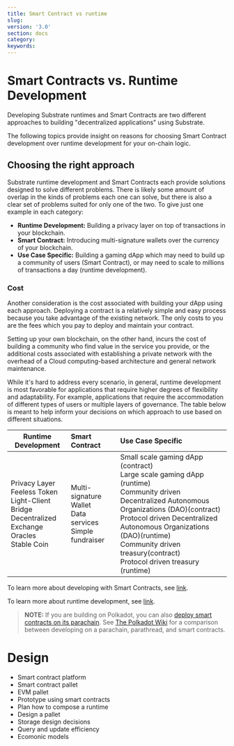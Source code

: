 ```yaml
---
title: Smart Contract vs runtime
slug: 
version: '3.0'
section: docs
category: 
keywords: 
---
```


# Smart Contracts vs. Runtime Development

Developing Substrate runtimes and Smart Contracts are two different approaches to building "decentralized applications" using Substrate.

The following topics provide insight on reasons for choosing Smart Contract development over runtime development for your on-chain logic.

## Choosing the right approach
Substrate runtime development and Smart Contracts each provide solutions designed to solve different problems. There is likely some amount of overlap in the kinds of problems each one can solve, but there is also a clear set of problems suited for only one of the two. To give just one example in each category:

- **Runtime Development:** Building a privacy layer on top of transactions in your blockchain.
- **Smart Contract:** Introducing multi-signature wallets over the currency of your blockchain.
- **Use Case Specific:** Building a gaming dApp which may need to build up a community of users (Smart Contract), or may need to scale to millions of transactions a day (runtime development).

### Cost 
Another consideration is the cost associated with building your dApp using each approach. Deploying a contract is a relatively simple and easy process because you take advantage of the existing network. The only costs to you are the fees which you pay to deploy and maintain your contract.

Setting up your own blockchain, on the other hand, incurs the cost of building a community who find value in the service you provide, or the additional costs associated with establishing a private network with the overhead of a Cloud computing-based architecture and general network maintenance.

While it's hard to address every scenario, in general, runtime development is most favorable for applications that require higher degrees of flexibility and adaptability. For example, applications that require the accommodation of different types of users or multiple layers of governance. The table below is meant to help inform your decisions on which approach to use based on different situations.

| Runtime Development | Smart Contract | Use Case Specific |
|---------------------|:---------------|:------------------|
| Privacy Layer  <br>Feeless Token <br>Light-Client Bridge <br> Decentralized Exchange <br>Oracles <br>Stable Coin| Multi-signature Wallet <br> Data services <br> Simple fundraiser | Small scale gaming dApp (contract) <br>Large scale gaming dApp (runtime) <br> Community driven Decentralized Autonomous Organizations (DAO)(contract)<br> Protocol driven Decentralized Autonomous Organizations (DAO)(runtime) <br> Community driven treasury(contract)<br> Protocol driven treasury (runtime)                |

To learn more about developing with Smart Contracts, see [link](link). <br>

To learn more about runtime development, see [link](link).

> **NOTE:** If you are building on Polkadot, you can also [deploy smart contracts on its parachain](https://wiki.polkadot.network/docs/en/build-smart-contracts). See [The Polkadot Wiki](https://wiki.polkadot.network/docs/build-build-with-polkadot#what-is-the-difference-between-building-a-parachain-a-parathread-or-a-smart-contract) for a comparison between developing on a parachain, parathread, and smart contracts.


# Design

* Smart contract platform
* Smart contract pallet
* EVM pallet
* Prototype using smart contracts
* Plan how to compose a runtime
* Design a pallet
* Storage design decisions
* Query and update efficiency
* Ecomonic models
